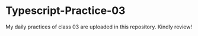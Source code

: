 # Typescript-Practice-03

My daily practices of class 03 are uploaded in this repository.
Kindly review!
